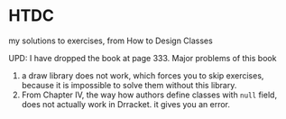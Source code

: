 # HTDC
my solutions to exercises, from How to Design Classes


UPD: I have dropped the book at page 333. Major problems of this book
1)  a draw library does not work, which forces you to skip exercises, because it is impossible to solve them without this library.
2)  From Chapter IV, the way how authors  define classes  with `null` field, does not actually work in Drracket. it gives you an error.
